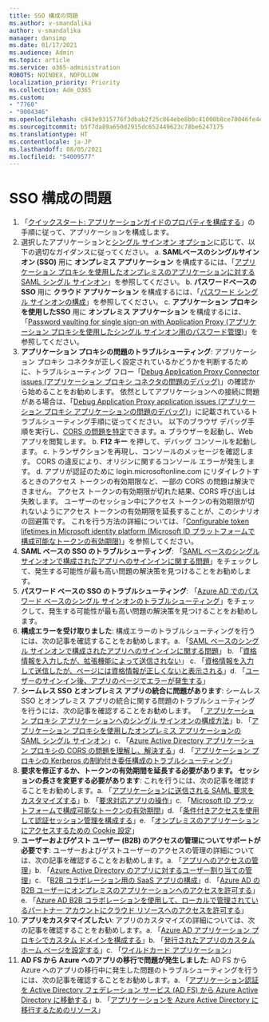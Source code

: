 ```yaml
---
title: SSO 構成の問題
ms.author: v-smandalika
author: v-smandalika
manager: dansimp
ms.date: 01/17/2021
ms.audience: Admin
ms.topic: article
ms.service: o365-administration
ROBOTS: NOINDEX, NOFOLLOW
localization_priority: Priority
ms.collection: Adm_O365
ms.custom:
- "7760"
- "9004346"
ms.openlocfilehash: c843e9315776f3dbab2f25c864ebe8b0c41000b8ce70046fe4eb386fce143635
ms.sourcegitcommit: b5f7da89a650d2915dc652449623c78be6247175
ms.translationtype: HT
ms.contentlocale: ja-JP
ms.lasthandoff: 08/05/2021
ms.locfileid: "54009577"
---
```

# <a name="sso-configuration-issues"></a>SSO 構成の問題

1. 「[クイックスタート: アプリケーションガイドのプロパティを構成する](https://docs.microsoft.com/azure/active-directory/manage-apps/add-application-portal-configure)」の手順に従って、アプリケーションを構成します。
2. 選択したアプリケーションと[シングル サインオン オプション](https://docs.microsoft.com/azure/active-directory/manage-apps/sso-options)に応じて、以下の適切なガイダンスに従ってください。 a. **SAMLベースのシングルサインオン (SSO)** 用に **オンプレミス アプリケーション** を構成するには、「[アプリケーション プロキシ を使用したオンプレミスのアプリケーションに対する SAML シングル サインオン](https://docs.microsoft.com/azure/active-directory/manage-apps/application-proxy-configure-single-sign-on-on-premises-apps)」を参照してください。
    b. **パスワードベースの SSO** 用に **クラウド アプリケーション** を構成するには、「[パスワード シングル サインオンの構成](https://docs.microsoft.com/azure/active-directory/manage-apps/configure-password-single-sign-on-non-gallery-applications)」を参照してください。
    c. **アプリケーション プロキシを使用したSSO** 用に **オンプレミス アプリケーション** を構成するには、「[Password vaulting for single sign-on with Application Proxy (アプリケーション プロキシを使用したシングル サインオン用のパスワード管理)](https://docs.microsoft.com/azure/active-directory/manage-apps/application-proxy-configure-single-sign-on-password-vaulting)」を参照してください。
3. **アプリケーション プロキシの問題のトラブルシューティング**: アプリケーション プロキシ コネクタが正しく設定されているかどうかを判断するために、トラブルシューティング フロー「[Debug Application Proxy Connector issues (アプリケーション プロキシ コネクタの問題のデバッグ)](https://docs.microsoft.com/azure/active-directory/manage-apps/application-proxy-debug-connectors)」の確認から始めることをお勧めします。 依然としてアプリケーションへの接続に問題がある場合は、「[Debug Application Proxy application issues (アプリケーション プロキシ アプリケーションの問題のデバッグ)](https://docs.microsoft.com/azure/active-directory/manage-apps/application-proxy-debug-apps)」に記載されているトラブルシューティング手順に従ってください。 以下のブラウザ デバッグ手順を実行し、[CORS の問題を特定](https://docs.microsoft.com/azure/active-directory/manage-apps/application-proxy-understand-cors-issues#understand-and-identify-cors-issues)できます。a. ブラウザーを起動し、Web アプリを閲覧します。
    b. **F12 キー** を押して、デバッグ コンソールを起動します。
    c. トランザクションを再現し、コンソールのメッセージを確認します。 CORS の違反により、オリジンに関するコンソール エラーが発生します。
    d.  アプリが認証のために login.microsoftonline.com にリダイレクトするときのアクセス トークンの有効期限など、一部の CORS の問題は解決できません。 アクセス トークンの有効期限が切れた結果、CORS 呼び出しは失敗します。 ユーザーのセッション中にアクセス トークンの有効期限が切れないようにアクセス トークンの有効期限を延長することが、このシナリオの回避策です。 これを行う方法の詳細については、「[Configurable token lifetimes in Microsoft identity platform (Microsoft ID プラットフォームで構成可能なトークンの有効期限)](https://docs.microsoft.com/azure/active-directory/develop/active-directory-configurable-token-lifetimes)」を参照してください。
4. **SAML ベースの SSO のトラブルシューティング**: 「[SAML ベースのシングル サインオンで構成されたアプリへのサインインに関する問題](https://docs.microsoft.com/azure/active-directory/manage-apps/application-sign-in-problem-federated-sso-gallery)」をチェックして、発生する可能性が最も高い問題の解決策を見つけることをお勧めします。
5. **パスワード ベースの SSO のトラブルシューティング**: 「[Azure AD でのパスワード ベースのシングル サインオンのトラブルシューティング](https://docs.microsoft.com/azure/active-directory/manage-apps/troubleshoot-password-based-sso)」をチェックして、発生する可能性が最も高い問題の解決策を見つけることをお勧めします。
6. **構成エラーを受け取りました**: 構成エラーのトラブルシューティングを行うには、次の記事を確認することをお勧めします。a. 「[SAML ベースのシングル サインオンで構成されたアプリへのサインインに関する問題](https://docs.microsoft.com/azure/active-directory/manage-apps/application-sign-in-problem-federated-sso-gallery)」 b. 「[資格情報を入力したが、拡張機能によって送信されない](https://docs.microsoft.com/azure/active-directory/manage-apps/troubleshoot-password-based-sso#credentials-are-filled-in-but-the-extension-does-not-submit-them)」 c. 「[資格情報を入力して送信したが、ページには資格情報が正しくないと表示される](https://docs.microsoft.com/azure/active-directory/manage-apps/troubleshoot-password-based-sso)」d. 「[ユーザーのサインイン後、アプリのページでエラーが発生する](https://docs.microsoft.com/azure/active-directory/manage-apps/application-sign-in-problem-application-error)」
7. **シームレス SSO とオンプレミス アプリの統合に問題があります**: シームレス SSO とオンプレミス アプリの統合に関する問題のトラブルシューティングを行うには、次の記事を確認することをお勧めします。 「[ アプリケーション プロキシ アプリケーションへのシングル サインオンの構成方法](https://docs.microsoft.com/azure/active-directory/manage-apps/application-proxy-config-sso-how-to)」b. 「[アプリケーション プロキシを使用したオンプレミス アプリケーションの SAML シングル サインオン](https://docs.microsoft.com/azure/active-directory/manage-apps/application-proxy-configure-single-sign-on-on-premises-apps)」c. 「[Azure Active Directory アプリケーション プロキシの CORS の問題を理解し、解決する](https://docs.microsoft.com/azure/active-directory/manage-apps/application-proxy-understand-cors-issues#solutions-for-application-proxy-cors-issues)」d. 「[アプリケーション プロキシの Kerberos の制約付き委任構成のトラブルシューティング](https://docs.microsoft.com/azure/active-directory/manage-apps/application-proxy-back-end-kerberos-constrained-delegation-how-to)」
8. **要求を修正するか、トークンの有効期間を延長する必要があります。 セッションの長さを変更する必要があります**: これを行うには、次の記事を確認することをお勧めします。a. 「[アプリケーションに送信される SAML 要求をカスタマイズする](https://docs.microsoft.com/azure/active-directory/develop/active-directory-claims-mapping)」b. 「[要求対応アプリの操作](https://docs.microsoft.com/azure/active-directory/manage-apps/application-proxy-configure-for-claims-aware-applications)」c. 「[Microsoft ID プラットフォームで構成可能なトークンの有効期間](https://docs.microsoft.com/azure/active-directory/develop/active-directory-configurable-token-lifetimes)」d. 「[条件付きアクセスを使用して認証セッション管理を構成する](https://docs.microsoft.com/azure/active-directory/conditional-access/howto-conditional-access-session-lifetime)」e. 「[オンプレミスのアプリケーションにアクセスするための Cookie 設定](https://docs.microsoft.com/azure/active-directory/manage-apps/application-proxy-configure-cookie-settings)」
9. **ユーザーおよびゲスト ユーザー (B2B) のアクセスの管理についてサポートが必要です**: ユーザーおよびゲストユーザーのアクセスの管理の詳細については、次の記事を確認することをお勧めします。a. 「[アプリへのアクセスの管理](https://docs.microsoft.com/azure/active-directory/manage-apps/what-is-access-management)」b. 「[Azure Active Directory のアプリに対するユーザー割り当ての管理](https://docs.microsoft.com/azure/active-directory/manage-apps/assign-user-or-group-access-portal)」c. 「[B2B コラボレーション用の SaaS アプリの構成](https://docs.microsoft.com/azure/active-directory/external-identities/configure-saas-apps)」d. 「[Azure AD の B2B ユーザーにオンプレミスのアプリケーションへのアクセスを許可する](https://docs.microsoft.com/azure/active-directory/external-identities/configure-saas-apps)」e. 「[Azure AD B2B コラボレーションを使用して、ローカルで管理されているパートナー アカウントにクラウド リソースへのアクセスを許可する](https://docs.microsoft.com/azure/active-directory/external-identities/hybrid-on-premises-to-cloud)」
10. **アプリをカスタマイズしたい**: アプリのカスタマイズの詳細については、次の記事を確認することをお勧めします。a. 「[Azure AD アプリケーション プロキシでカスタム ドメインを構成する](https://docs.microsoft.com/azure/active-directory/manage-apps/application-proxy-configure-custom-domain)」b. 「[発行されたアプリのカスタム ホーム ページを設定する](https://docs.microsoft.com/azure/active-directory/manage-apps/application-proxy-configure-custom-home-page)」c. 「[ワイルドカード アプリケーション](https://docs.microsoft.com/azure/active-directory/manage-apps/application-proxy-wildcard)」
11. **AD FS から Azure へのアプリの移行で問題が発生しました**: AD FS から Azure へのアプリの移行中に発生した問題のトラブルシューティングを行うには、次の記事を確認することをお勧めします。a. 「[アプリケーション認証を Active Directory フェデレーション サービス (AD FS) から Azure Active Directory に移動する](https://docs.microsoft.com/azure/active-directory/manage-apps/migrate-adfs-apps-to-azure)」b. 「[アプリケーションを Azure Active Directory に移行するためのリソース](https://docs.microsoft.com/azure/active-directory/manage-apps/migration-resources)」


